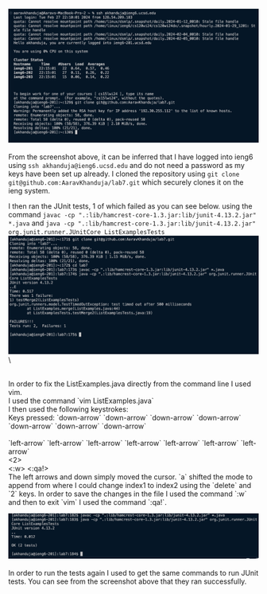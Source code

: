 ![Image](ssh_git.png)\
<br>
From the screenshot above, it can be inferred that I have logged into ieng6 using `ssh akhanduja@ieng6.ucsd.edu` and do not need a password as my keys have been set up already. 
I cloned the repository using `git clone git@github.com:AaravKhanduja/lab7.git` which securely clones it on the ieng system.


I then ran the JUnit tests, 1 of which failed as you can see below. using the command `javac -cp ".:lib/hamcrest-core-1.3.jar:lib/junit-4.13.2.jar" *.java` and `java -cp ".:lib/hamcrest-core-1.3.jar:lib/junit-4.13.2.jar" org.junit.runner.JUnitCore ListExamplesTests`
<br>
![Image](tests_failed.png)\

<br>
In order to fix the ListExamples.java directly from the command line I used vim. <br>
I used the command `vim ListExamples.java` <br>
I then used the following keystrokes: <br>
Keys pressed: 
`down-arrow` `down-arrow` `down-arrow` `down-arrow` `down-arrow` `down-arrow` `down-arrow` <br>
  <a> <br>
  `left-arrow` `left-arrow` `left-arrow` `left-arrow` `left-arrow` `left-arrow` `left-arrow` <br>
  <delete><2><esc> <br>
  <:w> <:qa!> <br>
The left arrows and down simply moved the cursor. `a` shifted the mode to append from where I could change index1 to index2 using the `delete` and `2` keys. In order to save the changes in the file I used the command `:w` and then to exit `vim` I used the command `:qa!`.<br>

![Image](tests-passed.png)\
<br>
In order to run the tests again I used <up-arrow> to get the same commands to run JUnit tests. You can see from the screenshot above that they ran successfully. 
<br>

